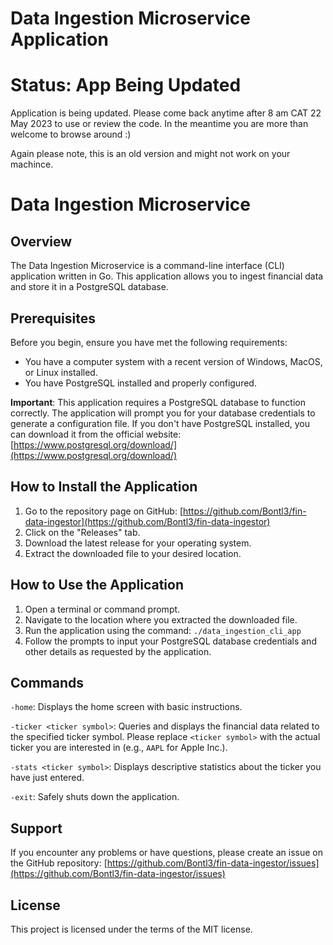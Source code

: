 # Data Ingestion Microservice Application

# Status: App Being Updated
Application is being updated. Please come back anytime after 8 am CAT 22 May 2023 to use or review the code. In the meantime you are more than welcome to browse around :) 

Again please note, this is an old version and might not work on your machince. 

# Data Ingestion Microservice

## Overview

The Data Ingestion Microservice is a command-line interface (CLI) application written in Go. This application allows you to ingest financial data and store it in a PostgreSQL database.

## Prerequisites

Before you begin, ensure you have met the following requirements:

* You have a computer system with a recent version of Windows, MacOS, or Linux installed.
* You have PostgreSQL installed and properly configured. 

**Important**: This application requires a PostgreSQL database to function correctly. The application will prompt you for your database credentials to generate a configuration file. If you don't have PostgreSQL installed, you can download it from the official website: [https://www.postgresql.org/download/](https://www.postgresql.org/download/)

## How to Install the Application

1. Go to the repository page on GitHub: [https://github.com/Bontl3/fin-data-ingestor](https://github.com/Bontl3/fin-data-ingestor)
2. Click on the "Releases" tab.
3. Download the latest release for your operating system.
4. Extract the downloaded file to your desired location.

## How to Use the Application

1. Open a terminal or command prompt.
2. Navigate to the location where you extracted the downloaded file.
3. Run the application using the command: `./data_ingestion_cli_app`
4. Follow the prompts to input your PostgreSQL database credentials and other details as requested by the application.

## Commands

`-home`: Displays the home screen with basic instructions.

`-ticker <ticker symbol>`: Queries and displays the financial data related to the specified ticker symbol. Please replace `<ticker symbol>` with the actual ticker you are interested in (e.g., `AAPL` for Apple Inc.).

`-stats <ticker symbol>`: Displays descriptive statistics about the ticker you have just entered.

`-exit`: Safely shuts down the application.

## Support

If you encounter any problems or have questions, please create an issue on the GitHub repository: [https://github.com/Bontl3/fin-data-ingestor/issues](https://github.com/Bontl3/fin-data-ingestor/issues)

## License

This project is licensed under the terms of the MIT license.


